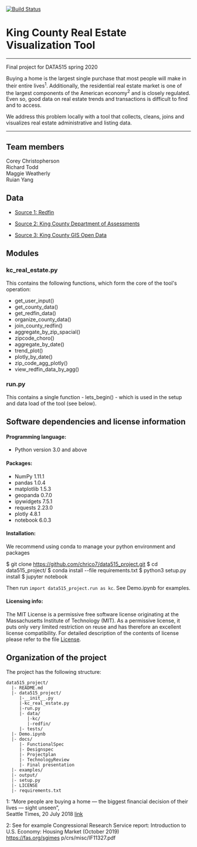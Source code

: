 [![Build Status](https://travis-ci.org/chrico7/data515_project.svg?branch=master)](https://travis-ci.org/chrico7/data515_project)
# King County Real Estate Visualization Tool
----
Final project for DATA515 spring 2020

Buying a home is the largest single purchase that most people will make in their entire lives<sup>1</sup>. Additionally, the residential real estate market is one of the largest components of the American economy<sup>2</sup> and is closely regulated. Even so, good data on real estate trends and transactions is difficult to find and to access.

We address this problem locally with a tool that collects, cleans, joins and visualizes real estate administrative and listing data.

----

## Team members
Corey Christopherson<br/>
Richard Todd<br/>
Maggie Weatherly<br/>
Ruian Yang

## Data
- [Source 1: Redfin](https://www.redfin.com)

- [Source 2: King County Department of Assessments](https://info.kingcounty.gov/assessor/DataDownload/default.aspx)

- [Source 3: King County GIS Open Data](https://gis-kingcounty.opendata.arcgis.com/datasets/e6c555c6ae7542b2bdec92485892b6e6_113)

## Modules

### kc_real_estate.py
This contains the following functions, which form the core of the tool's operation:
- get_user_input()
- get_county_data()
- get_redfin_data()
- organize_county_data()
- join_county_redfin()
- aggregate_by_zip_spacial()
- zipcode_choro()
- aggregate_by_date()
- trend_plot()
- plotly_by_date()
- zip_code_agg_plotly()
- view_redfin_data_by_agg()

### run.py
This contains a single function - lets_begin() - which is used in the setup and data load of the tool (see below).

## Software dependencies and license information

#### Programming language: 

- Python version 3.0 and above 

#### Packages:

- NumPy 1.11.1  
- pandas 1.0.4  
- matplotlib 1.5.3  
- geopanda 0.7.0 
- ipywidgets 7.5.1 
- requests 2.23.0
- plotly 4.8.1
- notebook 6.0.3

#### Installation:

We recommend using conda to manage your python environment and packages

$ git clone https://github.com/chrico7/data515_project.git
$ cd data515_project/
$ conda install --file requirements.txt
$ python3 setup.py install
$ jupyter notebook

Then run <code>import data515_project.run as kc</code>. See Demo.ipynb for examples.

#### Licensing info:

The MIT License is a permissive free software license originating at the Massachusetts Institute of Technology (MIT). As a permissive license, it puts only very limited restriction on reuse and has therefore an excellent license compatibility. For detailed description of the contents of license please refer to the file [License](https://github.com/chrico7/data515_project/blob/master/LICENSE).

## Organization of the project

The project has the following structure:

```
data515_project/
  |- README.md
  |- data515_project/
     |-__init__.py
     |-kc_real_estate.py
     |-run.py
     |- data/
        |-kc/
        |-redfin/
     |- tests/
  |- Demo.ipynb
  |- docs/
     |- FunctionalSpec
     |- Designspec
     |- Projectplan
     |- TechnologyReview
     |- Final presentation
  |- examples/
  |- output/
  |- setup.py
  |- LICENSE
  |- requirements.txt
```
1: “More people are buying a home — the biggest financial decision of their lives — sight unseen”,  
    Seattle Times, 20 July 2018 [link](https://www.seattletimes.com/business/real-estate/more-people-are-buying-a-home-the-biggest-financial-decision-of-their-lives-sight-unseen/)  
    
2: See for example Congressional Research Service report: Introduction to U.S. Economy: Housing Market (October 2019)  
    https://fas.org/sgimes p/crs/misc/IF11327.pdf
